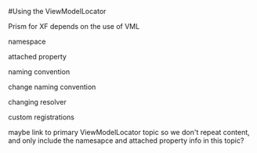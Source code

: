 ﻿#Using the ViewModelLocator

Prism for XF depends on the use of VML

namespace

attached property

naming convention

change naming convention

changing resolver

custom registrations

maybe link to primary ViewModelLocator topic so we don't repeat content, and only include the namesapce and attached property info in this topic?